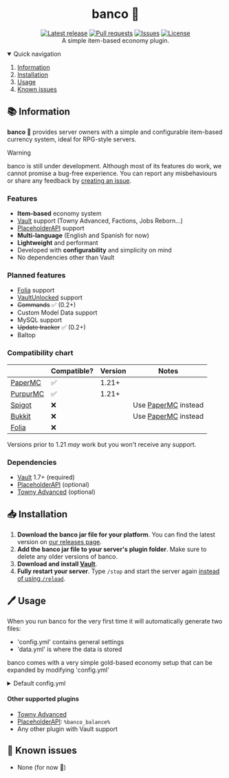 <div align="center">
  <p>
    <h1>banco 🏦</h1>
    <a href="https://github.com/myth-MC/banco/releases/latest"><img src="https://img.shields.io/github/v/release/myth-MC/banco" alt="Latest release" /></a>
    <a href="https://github.com/myth-MC/banco/pulls"><img src="https://img.shields.io/github/issues-pr/myth-MC/banco" alt="Pull requests" /></a>
    <a href="https://github.com/myth-MC/banco/issues"><img src="https://img.shields.io/github/issues/myth-MC/banco" alt="Issues" /></a>
    <a href="https://github.com/myth-MC/banco/blob/main/LICENSE"><img src="https://img.shields.io/badge/license-GPL--3.0-blue.svg" alt="License" /></a>
    <br>
    A simple item-based economy plugin.
  </p>
</div>

<details open="open">
  <summary>Quick navigation</summary>
  <ol>
    <li>
      <a href="#information">Information</a>
    </li>
    <li>
      <a href="#installation">Installation</a>
    </li>
    <li>
      <a href="#usage">Usage</a>
    </li>
    <li>
      <a href="#bugs">Known issues</a>
    </li>
  </ol>
</details>

<div id="information"></div>

## 📚 Information

**banco 🏦** provides server owners with a simple and configurable item-based currency system, ideal for RPG-style servers.

>[!WARNING]
> banco is still under development. Although most of its features do work, we cannot promise a bug-free experience. You can report any misbehaviours or share any feedback by [creating an issue](https://github.com/myth-MC/banco/issues). 

### Features

* **Item-based** economy system
* [Vault](https://www.spigotmc.org/resources/vault.34315/) support (Towny Advanced, Factions, Jobs Reborn...)
* [PlaceholderAPI](https://www.spigotmc.org/resources/placeholderapi.6245/) support
* **Multi-language** (English and Spanish for now)
* **Lightweight** and performant
* Developed with **configurability** and simplicity on mind
* No dependencies other than Vault

### Planned features

* [Folia](https://papermc.io/software/folia) support
* [VaultUnlocked](https://github.com/TheNewEconomy/VaultUnlockedAPI) support
* ~~Commands~~ ✅ (0.2+)
* Custom Model Data support
* MySQL support
* ~~Update tracker~~ ✅ (0.2+)
* Baltop

### Compatibility chart

|                                                         | Compatible? | Version | Notes                                     |
|---------------------------------------------------------|-------------|---------|-------------------------------------------|
| [PaperMC](https://papermc.io/)                          | ✅          | 1.21+   |                                           |
| [PurpurMC](https://purpurmc.org/)                       | ✅          | 1.21+   |                                           |
| [Spigot](https://www.spigotmc.org)                      | ❌          |         | Use [PaperMC](https://papermc.io) instead |
| [Bukkit](https://bukkit.org)                            | ❌          |         | Use [PaperMC](https://papermc.io) instead |
| [Folia](https://papermc.io/software/folia)              | ❌          |         |                                           |

Versions prior to 1.21 _may_ work but you won't receive any support.

### Dependencies

* [Vault](https://www.spigotmc.org/resources/vault.34315/) 1.7+ (required)
* [PlaceholderAPI](https://www.spigotmc.org/resources/placeholderapi.6245/) (optional)
* [Towny Advanced](https://townyadvanced.github.io) (optional)

<div id="installation"></div>

## 📥 Installation

1. **Download the banco jar file for your platform**. You can find the latest version on [our releases page](https://github.com/myth-MC/banco/releases).
2. **Add the banco jar file to your server's plugin folder**. Make sure to delete any older versions of banco.
3. **Download and install [Vault](https://www.spigotmc.org/resources/vault.34315/)**.
4. **Fully restart your server**. Type `/stop` and start the server again [instead of using `/reload`](https://madelinemiller.dev/blog/problem-with-reload/).

<div id="usage"></div>

## 🖊️ Usage

When you run banco for the very first time it will automatically generate two files:
* 'config.yml' contains general settings
* 'data.yml' is where the data is stored

banco comes with a very simple gold-based economy setup that can be expanded by modifying 'config.yml'

<details>
  <summary>Default config.yml</summary>
  
  ### Default config.yml
  ```yaml
#
# General settings
#

debug: true # Send debug messages to console

#
# Currency settings
#

currency:
  name:
    singular: Dollar
    plural: Dollars
  symbol: $
  remove-drops: true # Prevent valuable items from dropping when killing mobs
  value: # https://jd.papermc.io/paper/1.21/org/bukkit/Material.html
    GOLD_INGOT: 1
    GOLD_BLOCK: 9

#
# Auto save settings
#

auto-save:
  enabled: true
  frequency: 900 # Frequency in seconds (900 seconds = every 15 minutes)

update-tracker:
  enabled: true
  frequency: 900 # Frequency in seconds (900 seconds = every 15 minutes)

commands:
  balance:
    enabled: true # Disabling this will prevent users with permission 'banco.user' from using /balance
  pay:
    enabled: true # Disabling this will prevent users with permission 'banco.user' from using /pay

```

</details>

#### Other supported plugins

* [Towny Advanced](https://townyadvanced.github.io)
* [PlaceholderAPI](https://www.spigotmc.org/resources/placeholderapi.6245/): `%banco_balance%`
* Any other plugin with Vault support
  
<div id="bugs"></div>

## 🐛 Known issues
* None (for now 👀)
